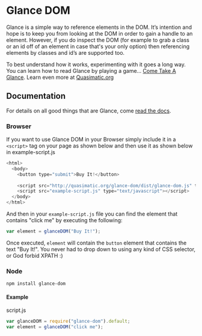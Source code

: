 # Glance DOM

Glance is a simple way to reference elements in the DOM. It’s intention and hope is to keep you from looking at the DOM in order to gain a handle to an element. However, if you do inspect the DOM (for example to grab a class or an id off of an element in case that's your only option) then referencing elements by classes and id’s are supported too. 

To best understand how it works, experimenting with it goes a long way. You can learn how to read Glance by playing a game… [Come Take A Glance](http://quasimatic.org/take-a-glance/). Learn even more at [Quasimatic.org](https://quasimatic.org/glance)

## Documentation

For details on all good things that are Glance, come [read the docs](http://quasimatic.org/glance-dom).


### Browser

If you want to use Glance DOM in your Browser simply include it in a ```<script>``` tag on your page as shown below and then use it as shown below in example-script.js

```javascript
<html>
  <body>
    <button type="submit">Buy It!</button>
    
    <script src="http://quasimatic.org/glance-dom/dist/glance-dom.js" type="text/javascript"></script>
    <script src="example-script.js" type="text/javascript"></script>
  </body>
</html>
```

And then in your ```example-script.js``` file you can find the element that contains "click me" by executing the following:

```javascript
var element = glanceDOM("Buy It!");
```

Once executed, ```element``` will contain the ```button``` element that contains the text "Buy It!". You never had to drop down to using any kind of CSS selector, or God forbid XPATH :)

### Node

```shell
npm install glance-dom
```

#### Example
script.js
```javascript
var glanceDOM = require("glance-dom").default;
var element = glanceDOM("click me");
```
